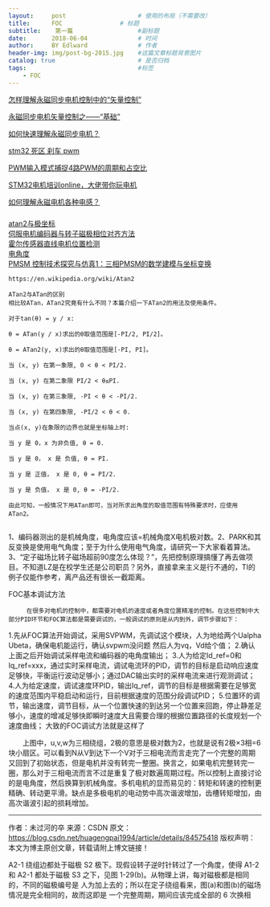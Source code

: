 ```yaml
---
layout:     post                    # 使用的布局（不需要改）
title:      FOC                # 标题 
subtitle:    第一篇                  #副标题
date:       2018-06-04              # 时间
author:     BY Edlward              # 作者
header-img: img/post-bg-2015.jpg    #这篇文章标题背景图片
catalog: true                       # 是否归档
tags:                               #标签
    - FOC
---
```


[怎样理解永磁同步电机控制中的“矢量控制”](https://www.zhihu.com/question/20724715)  

[永磁同步电机矢量控制之——“基础”](https://zhuanlan.zhihu.com/p/23267332)  

[如何快速理解永磁同步电机？](https://zhuanlan.zhihu.com/p/45757542)  

[stm32 死区 刹车 pwm](https://blog.csdn.net/gtkknd/article/details/52840629) 

[PWM输入模式捕捉4路PWM的周期和占空比](https://wenku.baidu.com/view/8e83f253e87101f69f31951f.html)  

[STM32电机培训online，大佬带你玩电机](http://www.stmcu.org.cn/module/forum/thread-612763-1-1.html)  

[如何理解永磁电机各种电感？](https://zhuanlan.zhihu.com/p/47255694)  

###
[atan2与极坐标](https://blog.csdn.net/ronnie_hu/article/details/69053413)  
[伺服电机编码器与转子磁极相位对齐方法](https://blog.csdn.net/Still8912/article/details/45460051)  
[霍尔传感器直线电机位置检测](https://wenku.baidu.com/view/190e722410a6f524cdbf8525.html)  
[电角度](https://wenku.baidu.com/view/93dd2d355ef7ba0d4b733b2c.html?from=search)  
[PMSM 控制技术探究与仿真1：三相PMSM的数学建模与坐标变换](https://blog.csdn.net/huagengpai1994/article/details/84575418)  
```
https://en.wikipedia.org/wiki/Atan2

ATan2与ATan的区别
相比较ATan，ATan2究竟有什么不同？本篇介绍一下ATan2的用法及使用条件。

对于tan(θ) = y / x:

θ = ATan(y / x)求出的θ取值范围是[-PI/2, PI/2]。

θ = ATan2(y, x)求出的θ取值范围是[-PI, PI]。

当 (x, y) 在第一象限, 0 < θ < PI/2.

当 (x, y) 在第二象限 PI/2 < θ≤PI.

当 (x, y) 在第三象限, -PI < θ < -PI/2.

当 (x, y) 在第四象限, -PI/2 < θ < 0.

当点(x, y)在象限的边界也就是坐标轴上时:

当 y 是 0，x 为非负值, θ = 0.

当 y 是 0， x 是 负值, θ = PI.

当 y 是 正值， x 是 0, θ = PI/2.

当 y 是 负值， x 是 0, θ = -PI/2.

由此可知，一般情况下用ATan即可，当对所求出角度的取值范围有特殊要求时，应使用ATan2。


```

1、编码器测出的是机械角度，电角度应该=机械角度X电机极对数。2、PARK和其反变换是使用电气角度；至于为什么使用电气角度，请研究一下大家看着算法。3、“定子磁场比转子磁场超前90度怎么体现？”，先把控制原理搞懂了再去做项目。不知道LZ是在校学生还是公司职员？另外，直接拿来主义是行不通的，TI的例子仅能作参考，离产品还有很长一截距离。


FOC基本调试方法

         在很多对电机的控制中，都需要对电机的速度或者角度位置精准的控制。在这些控制中大部分PID环节和FOC算法都是需要调试的，一般调试的原则是从内到外，调节步骤如下：
1.先从FOC算法开始调试，采用SVPWM，先调试这个模块，人为地给两个Ualpha Ubeta，确保电机能运行，确认svpwm没问题
然后人为vq，Vd给个值；
2.确认上面之后开始调试采样电流和编码器的电角度输出；
3.人为给定Id_ref=0和Iq_ref=xxx，通过实时采样电流，调试电流环的PID，调节的目标是启动响应速度足够快，平衡运行波动足够小；通过DAC输出实时的采样电流来进行观测调试；
4.人为给定速度，调试速度环PID，输出Iq_ref，调节的目标是根据需要在足够宽的速度范围内平稳启动和运行，目前根据速度的范围分段调试PID；
5.位置环的调节，输出速度，调节目标，从一个位置快速的到达另一个位置来回跑，停止静差足够小，速度的增减足够快即瞬时速度大且需要合理的根据位置路径的长度规划一个速度曲线；
大致的FOC调试方法就是这样了




  上图中，u,v,w为三相绕组，2极的意思是极对数为2，也就是说有2极×3相=6块小扇区。可以看到N从V到达下一个V对于三相电流而言走完了一个完整的周期又回到了初始状态，但是电机并没有转完一整圈。换言之，如果电机完整转完一圈，那么对于三相电流而言不过是重复了极对数遍周期过程。所以控制上直接讨论的是电角度，然后换算到机械角度。多机电机的显而易见的：转矩和转速的控制更精确、转动更平滑。缺点是多极电机的电动势中高次谐波增加，齿槽转矩增加，由高次谐波引起的损耗增加。


--------------------- 
作者：未过河的卒 
来源：CSDN 
原文：https://blog.csdn.net/huagengpai1994/article/details/84575418 
版权声明：本文为博主原创文章，转载请附上博文链接！


A2-1 绕组边都处于磁极 S2 极下。现假设转子逆时针转过了一个角度，使得 A1-2 和 A2-1
都处于磁极 S3 之下，见图 1-29(b)。从物理上讲，每对磁极都是相同的，不同的磁极编号是
人为加上去的；所以在定子绕组看来，图(a)和图(b)的磁场情况是完全相同的，故而这即是
一个完整周期，期间应该完成全部的 6 次换相

